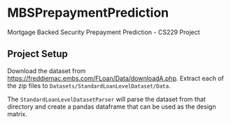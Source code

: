 # MBSPrepaymentPrediction
Mortgage Backed Security Prepayment Prediction - CS229 Project

## Project Setup
Download the dataset from https://freddiemac.embs.com/FLoan/Data/downloadA.php. Extract each of the zip files to 
`Datasets/StandardLoanLevelDataset/Data`. 

The `StandardLoanLevelDatasetParser` will parse the dataset from that directory and create a pandas dataframe that can 
be used as the design matrix.
